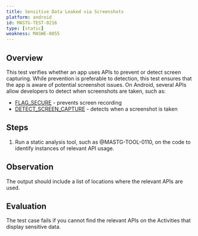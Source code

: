 ```yaml
---
title: Sensitive Data Leaked via Screenshots
platform: android
id: MASTG-TEST-0216
type: [static]
weakness: MASWE-0055
---
```


## Overview

This test verifies whether an app uses APIs to prevent or detect screen capturing. While prevention is preferable to detection, this test ensures that the app is aware of potential screenshot issues. On Android, several APIs allow developers to detect when screenshots are taken, such as:

- [FLAG_SECURE](https://developer.android.com/security/fraud-prevention/activities#flag_secure) - prevents screen recording
- [DETECT_SCREEN_CAPTURE](https://developer.android.com/about/versions/14/features/screenshot-detection#implementation) - detects when a screenshot is taken

## Steps

1. Run a static analysis tool, such as @MASTG-TOOL-0110, on the code to identify instances of relevant API usage.

## Observation

The output should include a list of locations where the relevant APIs are used.

## Evaluation

The test case fails if you cannot find the relevant APIs on the Activities that display sensitive data.
